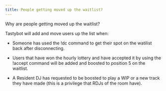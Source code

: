 ```yaml
---
title: People getting moved up the waitlist?
---
```

Why are people getting moved up the waitlist?

Tastybot will add and move users up the list when:

 * Someone has used the !dc command to get their spot on the watilist back after disconnecting.
 
 * Users that have won the hourly lottery and have accepted it by using the !accept command will be added and boosted to position 5 on the waitlist.
 
 * A Resident DJ has requested to be boosted to play a WIP or a new track they have made (this is a privilege that RDJs of the room have).
